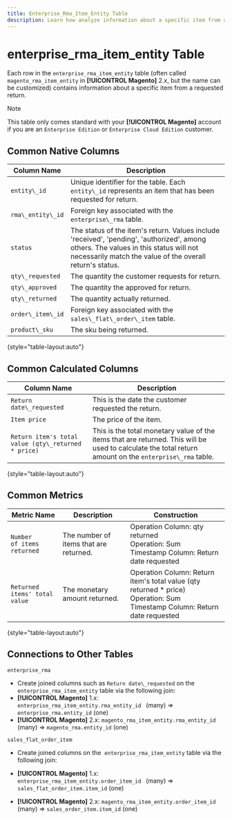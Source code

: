 ```yaml
---
title: Enterprise_Rma_Item_Entity Table
description: Learn how analyze information about a specific item from a requested return.
---
```

# enterprise_rma_item_entity Table

Each row in the `enterprise_rma_item_entity` table (often called `magento_rma_item_entity` in **[!UICONTROL Magento]** 2.x, but the name can be customized) contains information about a specific item from a requested return. 

>[!NOTE]
>
>This table only comes standard with your **[!UICONTROL Magento]** account if you are an `Enterprise Edition` or `Enterprise Cloud Edition` customer.

## Common Native Columns

|**Column Name**|**Description**|
|---|---|
|`entity\_id`|Unique identifier for the table. Each `entity\_id` represents an item that has been requested for return.|
|`rma\_entity\_id`|Foreign key associated with the `enterprise\_rma` table.|
|`status`|The status of the item's return. Values include 'received', 'pending', 'authorized', among others. The values in this status will not necessarily match the value of the overall return's status.|
|`qty\_requested`|The quantity the customer requests for return.|
|`qty\_approved`|The quantity the approved for return.|
|`qty\_returned`|The quantity actually returned.|
|`order\_item\_id`|Foreign key associated with the `sales\_flat\_order\_item` table.|
|`product\_sku`|The sku being returned.|

{style="table-layout:auto"}

## Common Calculated Columns

|**Column Name**|**Description**|
|---|---|
|`Return date\_requested`|This is the date the customer requested the return.|
|`Item price`|The price of the item.|
|`Return item's total value (qty\_returned * price)`|This is the total monetary value of the items that are returned. This will be used to calculate the total return amount on the `enterprise\_rma` table.|

{style="table-layout:auto"}

## Common Metrics

|**Metric Name**|**Description**|**Construction**|
|---|---|---|
|`Number of items returned`|The number of items that are returned.|Operation Column: qty returned<br>Operation: Sum<br>Timestamp Column: Return date requested |
|`Returned items' total value`|The monetary amount returned. |Operation Column: Return item's total value (qty returned * price)<br>Operation: Sum<br>Timestamp Column: Return date requested|

{style="table-layout:auto"}

## Connections to Other Tables

`enterprise_rma`

* Create joined columns such as `Return date\_requested` on the `enterprise_rma_item_entity` table via the following join:
* **[!UICONTROL Magento]** 1.x: `enterprise_rma_item_entity.rma_entity_id ` (many) => `enterprise_rma.entity_id` (one)
* **[!UICONTROL Magento]** 2.x: `magento_rma_item_entity.rma_entity_id ` (many) => `magento_rma.entity_id` (one)

`sales_flat_order_item`

* Create joined columns on the  `enterprise_rma_item_entity` table via the following join:

* **[!UICONTROL Magento]** 1.x: `enterprise_rma_item_entity.order_item_id ` (many) => `sales_flat_order_item.item_id` (one)
* **[!UICONTROL Magento]** 2.x: `magento_rma_item_entity.order_item_id ` (many) => `sales_order_item.item_id` (one)
